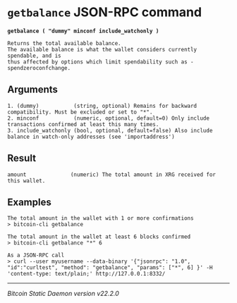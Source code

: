 `getbalance` JSON-RPC command
=============================

**`getbalance ( "dummy" minconf include_watchonly )`**

```
Returns the total available balance.
The available balance is what the wallet considers currently spendable, and is
thus affected by options which limit spendability such as -spendzeroconfchange.
```

Arguments
---------

```
1. (dummy)           (string, optional) Remains for backward compatibility. Must be excluded or set to "*".
2. minconf           (numeric, optional, default=0) Only include transactions confirmed at least this many times.
3. include_watchonly (bool, optional, default=false) Also include balance in watch-only addresses (see 'importaddress')
```

Result
------

```
amount              (numeric) The total amount in XRG received for this wallet.
```

Examples
--------

```
The total amount in the wallet with 1 or more confirmations
> bitcoin-cli getbalance

The total amount in the wallet at least 6 blocks confirmed
> bitcoin-cli getbalance "*" 6

As a JSON-RPC call
> curl --user myusername --data-binary '{"jsonrpc": "1.0", "id":"curltest", "method": "getbalance", "params": ["*", 6] }' -H 'content-type: text/plain;' http://127.0.0.1:8332/
```

***

*Bitcoin Static Daemon version v22.2.0*
